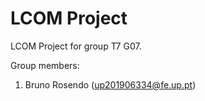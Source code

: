 # LCOM Project

LCOM Project for group T7 G07.

Group members:

1. Bruno Rosendo (up201906334@fe.up.pt)
